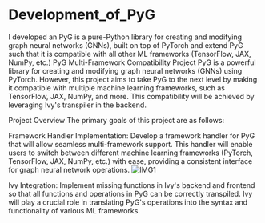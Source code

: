 # Development_of_PyG
I developed an PyG is a pure-Python library for creating and modifying graph neural networks (GNNs), built on top of PyTorch and extend PyG such that it is compatible with all other ML frameworks (TensorFlow, JAX, NumPy, etc.)
PyG Multi-Framework Compatibility Project
PyG is a powerful library for creating and modifying graph neural networks (GNNs) using PyTorch. However, this project aims to take PyG to the next level by making it compatible with multiple machine learning frameworks, such as TensorFlow, JAX, NumPy, and more. This compatibility will be achieved by leveraging Ivy's transpiler in the backend.

Project Overview
The primary goals of this project are as follows:

Framework Handler Implementation: Develop a framework handler for PyG that will allow seamless multi-framework support. This handler will enable users to switch between different machine learning frameworks (PyTorch, TensorFlow, JAX, NumPy, etc.) with ease, providing a consistent interface for graph neural network operations.
![IMG1](https://github.com/0-0Dibakar/Development_of_PyG/assets/106139442/c2ff2381-e916-437d-aeda-5f73b4d34889)


Ivy Integration: Implement missing functions in Ivy's backend and frontend so that all functions and operations in PyG can be correctly transpiled. Ivy will play a crucial role in translating PyG's operations into the syntax and functionality of various ML frameworks.

